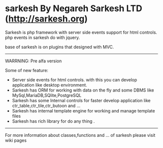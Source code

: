 sarkesh
By Negareh Sarkesh LTD (http://sarkesh.org)
=======
Sarkesh is php framework with server side events support for html controls.
php events in sarkesh do with jquery. 

base of sarkesh is on plugins that designed with MVC.


---------------------------------------
WARRNING: Pre alfa version

Some of new feature:
- Server side events for html controls. with this you can develop application like desktop environment.
- Sarkesh has ORM for working with data on the fly and some DBMS like MySql,MariaDB,SQlite,PostgreSQL
- Sarkesh has some Internal controls for faster develop application like ctr_table,ctr_tile,ctr_butoon and ...
- Sarkesh has internal template engine for working and manage template files
- Sarkesh has rich library for do any thing .

----------------------------------------
For more information about classes,functions and ... of sarkesh please visit wiki pages
